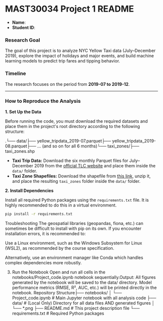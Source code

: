 
# MAST30034 Project 1 README

- **Name**: 
- **Student ID**: 

### Research Goal
The goal of this project is to analyze NYC Yellow Taxi data (July–December 2019), explore the impact of holidays and major events, and build machine learning models to predict trip fares and tipping behavior.

### Timeline
The research focuses on the period from **2019-07 to 2019-12**.

---

### How to Reproduce the Analysis

**1. Set Up the Data**

Before running the code, you must download the required datasets and place them in the project's root directory according to the following structure:

.└── data/├── yellow_tripdata_2019-07.parquet├── yellow_tripdata_2019-08.parquet├── ... (and so on for all 6 months)└── taxi_zones/├── taxi_zones.shp
* **Taxi Trip Data:** Download the six monthly Parquet files for July–December 2019 from the [official TLC website](https://www.nyc.gov/site/tlc/about/tlc-trip-record-data.page) and place them inside the `data/` folder.
* **Taxi Zone Shapefiles:** Download the shapefile from [this link](https://d37ci6vzurychx.cloudfront.net/misc/taxi_zones.zip), unzip it, and place the resulting `taxi_zones` folder inside the `data/` folder.

**2. Install Dependencies**

Install all required Python packages using the `requirements.txt` file. It is highly recommended to do this in a virtual environment.
```bash
pip install -r requirements.txt
```

Troubleshooting
The geospatial libraries (geopandas, fiona, etc.) can sometimes be difficult to install with pip on its own. If you encounter installation errors, it is recommended to:

Use a Linux environment, such as the Windows Subsystem for Linux (WSL2), as recommended by the course specification.

Alternatively, use an environment manager like Conda which handles complex dependencies more robustly.

3. Run the Notebook
Open and run all cells in the notebooks/Project_code.ipynb notebook sequentially.Output: All figures generated by the notebook will be saved to the data/ directory. Model performance metrics (RMSE, R², AUC, etc.) will be printed directly in the notebook.
Repository Structure├── notebooks/
│   └── Project_code.ipynb    # Main Jupyter notebook with all analysis code
├── data/                # (Local Only) Directory for all data files AND generated figures
│   └── *.png
├── README.md                 # This project description file
└── requirements.txt          # Required Python packages






